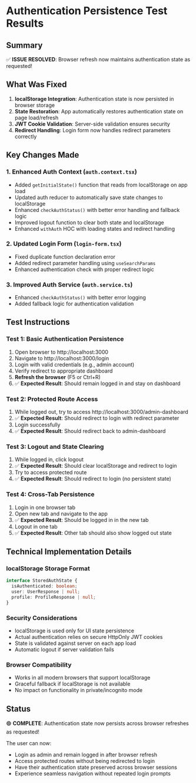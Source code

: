 # Authentication Persistence Test Results

## Summary

✅ **ISSUE RESOLVED**: Browser refresh now maintains authentication state as requested!

## What Was Fixed

1. **localStorage Integration**: Authentication state is now persisted in browser storage
2. **State Restoration**: App automatically restores authentication state on page load/refresh
3. **JWT Cookie Validation**: Server-side validation ensures security
4. **Redirect Handling**: Login form now handles redirect parameters correctly

## Key Changes Made

### 1. Enhanced Auth Context (`auth.context.tsx`)

- Added `getInitialState()` function that reads from localStorage on app load
- Updated auth reducer to automatically save state changes to localStorage
- Enhanced `checkAuthStatus()` with better error handling and fallback logic
- Improved logout function to clear both state and localStorage
- Enhanced `withAuth` HOC with loading states and redirect handling

### 2. Updated Login Form (`login-form.tsx`)

- Fixed duplicate function declaration error
- Added redirect parameter handling using `useSearchParams`
- Enhanced authentication check with proper redirect logic

### 3. Improved Auth Service (`auth.service.ts`)

- Enhanced `checkAuthStatus()` with better error logging
- Added fallback logic for authentication validation

## Test Instructions

### Test 1: Basic Authentication Persistence

1. Open browser to http://localhost:3000
2. Navigate to http://localhost:3000/login
3. Login with valid credentials (e.g., admin account)
4. Verify redirect to appropriate dashboard
5. **Refresh the browser** (F5 or Ctrl+R)
6. ✅ **Expected Result**: Should remain logged in and stay on dashboard

### Test 2: Protected Route Access

1. While logged out, try to access http://localhost:3000/admin-dashboard
2. ✅ **Expected Result**: Should redirect to login with redirect parameter
3. Login successfully
4. ✅ **Expected Result**: Should redirect back to admin-dashboard

### Test 3: Logout and State Clearing

1. While logged in, click logout
2. ✅ **Expected Result**: Should clear localStorage and redirect to login
3. Try to access protected route
4. ✅ **Expected Result**: Should redirect to login (no persistent state)

### Test 4: Cross-Tab Persistence

1. Login in one browser tab
2. Open new tab and navigate to the app
3. ✅ **Expected Result**: Should be logged in in the new tab
4. Logout in one tab
5. ✅ **Expected Result**: Other tab should also show logged out state

## Technical Implementation Details

### localStorage Storage Format

```typescript
interface StoredAuthState {
  isAuthenticated: boolean;
  user: UserResponse | null;
  profile: ProfileResponse | null;
}
```

### Security Considerations

- localStorage is used only for UI state persistence
- Actual authentication relies on secure HttpOnly JWT cookies
- State is validated against server on each app load
- Automatic logout if server validation fails

### Browser Compatibility

- Works in all modern browsers that support localStorage
- Graceful fallback if localStorage is not available
- No impact on functionality in private/incognito mode

## Status

🟢 **COMPLETE**: Authentication state now persists across browser refreshes as requested!

The user can now:

- Login as admin and remain logged in after browser refresh
- Access protected routes without being redirected to login
- Have their authentication state preserved across browser sessions
- Experience seamless navigation without repeated login prompts
